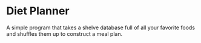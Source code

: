 # Diet Planner
 A simple program that takes a shelve database full of all your favorite foods and shuffles them up to construct a meal plan.

